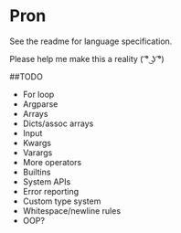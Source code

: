 # Pron

See the readme for language specification.

Please help me make this a reality ( ͡° ͜ʖ ͡°)


##TODO

- For loop
- Argparse
- Arrays
- Dicts/assoc arrays
- Input
- Kwargs
- Varargs
- More operators
- Builtins
- System APIs
- Error reporting
- Custom type system
- Whitespace/newline rules
- OOP?

